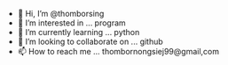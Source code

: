 - 👋 Hi, I’m @thomborsing
- 👀 I’m interested in ... program
- 🌱 I’m currently learning ... python
- 💞️ I’m looking to collaborate on ... github
- 📫 How to reach me ... thombornongsiej99@gmail,com

<!---
thomborsing/thomborsing is a ✨ special ✨ repository because its `README.md` (this file) appears on your GitHub profile.
You can click the Preview link to take a look at your changes.
--->
